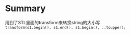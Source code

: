 # Summary
用到了STL里面的transform来转换string的大小写  
`transform(s1.begin(), s1.end(), s1.begin(), ::toupper);`
